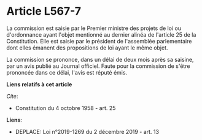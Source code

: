 # Article L567-7

La commission est saisie par le Premier ministre des projets de loi ou d'ordonnance ayant l'objet mentionné au dernier alinéa
de l'article 25 de la Constitution. Elle est saisie par le président de l'assemblée parlementaire dont elles émanent des
propositions de loi ayant le même objet. 

La commission se prononce, dans un délai de deux mois après sa saisine, par un avis publié au Journal officiel. Faute pour la
commission de s'être prononcée dans ce délai, l'avis est réputé émis.

**Liens relatifs à cet article**

_Cite_:

  - Constitution du 4 octobre 1958 - art. 25

**Liens**:

  - DEPLACE: Loi n°2019-1269 du 2 décembre 2019 - art. 13
